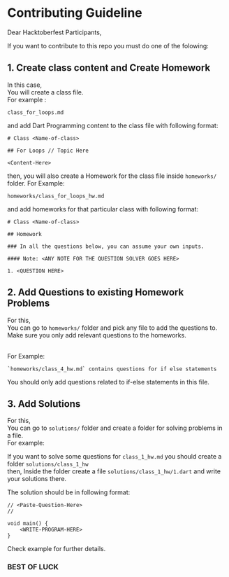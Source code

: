 # Contributing Guideline

Dear Hacktoberfest Participants,

If you want to contribute to this repo you must do one of the folowing:

## 1. Create class content and Create Homework

In this case,<br> You will create a class file.<br> For example :<br>

```
class_for_loops.md
```

and add Dart Programming content to the class file with following format:

```
# Class <Name-of-class>

## For Loops // Topic Here

<Content-Here>
```

then, you will also create a Homework for the class file inside `homeworks/` folder. For Example:

```
homeworks/class_for_loops_hw.md
```

and add homeworks for that particular class with following format:

```
# Class <Name-of-class>

## Homework

### In all the questions below, you can assume your own inputs.

#### Note: <ANY NOTE FOR THE QUESTION SOLVER GOES HERE>

1. <QUESTION HERE>

```

## 2. Add Questions to existing Homework Problems

For this,<br> You can go to `homeworks/` folder and pick any file to add the questions to.<br> Make sure you only add relevant questions to the homeworks.<br><br>

For Example:

```
`homeworks/class_4_hw.md` contains questions for if else statements
```

You should only add questions related to if-else statements in this file.

## 3. Add Solutions

For this,<br> You can go to `solutions/` folder and create a folder for solving problems in a file.<br> For example:<br>

If you want to solve some questions for `class_1_hw.md` you should create a folder `solutions/class_1_hw`<br> then, Inside the folder create a file `solutions/class_1_hw/1.dart` and write your solutions there.

The solution should be in following format:

```
// <Paste-Question-Here>
//

void main() {
    <WRITE-PROGRAM-HERE>
}
```

Check example for further details.

### BEST OF LUCK
